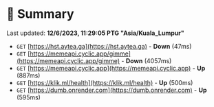 # 📖 Summary
Last updated: **12/6/2023, 11:29:05 PTG "Asia/Kuala_Lumpur"**

- `GET` [https://hst.aytea.ga](https://hst.aytea.ga) - **Down** (47ms)
- `GET` [https://memeapi.cyclic.app/gimme](https://memeapi.cyclic.app/gimme) - **Down** (4057ms)
- `GET` [https://memeapi.cyclic.app](https://memeapi.cyclic.app) - **Up** (887ms)
- `GET` [https://klik.ml/health](https://klik.ml/health) - **Up** (500ms)
- `GET` [https://dumb.onrender.com](https://dumb.onrender.com) - **Up** (595ms)
